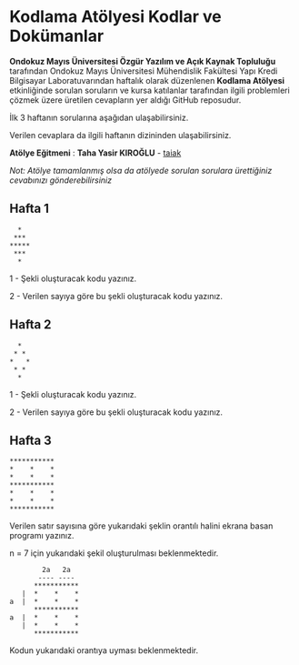 # Kodlama Atölyesi Kodlar ve Dokümanlar

**Ondokuz Mayıs Üniversitesi Özgür Yazılım ve Açık Kaynak Topluluğu** tarafından
Ondokuz Mayıs Üniversitesi Mühendislik Fakültesi Yapı Kredi Bilgisayar
Laboratuvarından haftalık olarak düzenlenen **Kodlama Atölyesi** etkinliğinde
sorulan soruların ve kursa katılanlar tarafından ilgili problemleri çözmek üzere
üretilen cevapların yer aldığı GitHub reposudur.

İlk 3 haftanın sorularına aşağıdan ulaşabilirsiniz.

Verilen cevaplara da ilgili haftanın dizininden ulaşabilirsiniz.

**Atölye Eğitmeni** : **Taha Yasir KIROĞLU** - [taiak](https://github.com/taiak)

*Not: Atölye tamamlanmış olsa da atölyede sorulan sorulara ürettiğiniz
cevabınızı gönderebilirsiniz*

## Hafta 1

```
  *
 ***
*****
 ***
  *
```

1 - Şekli oluşturacak kodu yazınız.

2 - Verilen sayıya göre bu şekli oluşturacak kodu yazınız.

## Hafta 2

```
  *
 * *
*   *
 * *
  *
```
1 - Şekli oluşturacak kodu yazınız.

2 - Verilen sayıya göre bu şekli oluşturacak kodu yazınız.

## Hafta 3

    ***********
    *    *    *
    *    *    *
    ***********
    *    *    *
    *    *    *
    ***********

Verilen satır sayısına göre yukarıdaki şeklin orantılı halini ekrana basan programı yazınız.

n = 7 için yukarıdaki şekil oluşturulması beklenmektedir.

~~~
        2a   2a
       ---- ----
      ***********
   |  *    *    *
a  |  *    *    *
      ***********
a  |  *    *    *
   |  *    *    *
      ***********
~~~

Kodun yukarıdaki orantıya uyması beklenmektedir.
